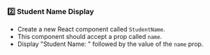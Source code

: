 ### **2️⃣ Student Name Display**  
- Create a new React component called `StudentName`.  
- This component should accept a prop called `name`.  
- Display "Student Name: " followed by the value of the `name` prop.
